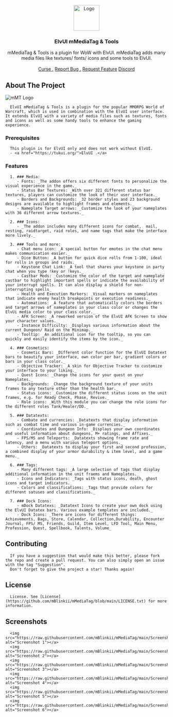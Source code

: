 <br/>
<div align="center">
<img src="https://raw.githubusercontent.com/mBlinkii/mMediaTag/main/Logo/mmt_icon.png" alt="Logo" width="80" height="80">
</a>
<h3 align="center">ElvUI mMediaTag & Tools</h3>
<p align="center">
mMediaTag & Tools is a plugin for WoW with ElvUI. mMediaTag adds many media files like textures/ fonts/ icons and some tools to ElvUI.
<br/>
<br/>
<a href="https://www.curseforge.com/wow/addons/elvui_mmediatag">Curse .</a>  
<a href="https://github.com/mBlinkii/mMediaTag/issues">Report Bug .</a>
<a href="https://github.com/mBlinkii/mMediaTag/issues">Request Feature</a>
<a href="https://discord.gg/AE9XebMU49">Discord</a>
</p>
</div> 

   ## About The Project

![mMT Logo](https://raw.githubusercontent.com/mBlinkii/mMediaTag/main/Logo/mmt_logo.png)

      ElvUI mMediaTag & Tools is a plugin for the popular MMORPG World of Warcraft, which is used in combination with the ElvUI user interface. It extends ElvUI with a variety of media files such as textures, fonts and icons as well as some handy tools to enhance the gaming experience.
   ### Prerequisites

      This plugin is for ElvUI only and does not work without ElvUI.
      - <a href="https://tukui.org/">ElvUI .</a>  
   ### Features

      1. ### Media:
         - Fonts: _The addon offers six different fonts to personalize the visual experience in the game._
         - Status Bar Textures: _With over 321 different status bar textures, players can customize the look of their user interface._ 
         - Borders and Backgrounds: _32 border styles and 23 background designs are available to highlight frames and elements._
         - Nameplate Target arrows: _Customize the look of your nameplates with 36 different arrow textures._ 

      2. ### Icons:
         - _The addon includes many different icons for combat,  mail, resting, raidtarget, raid roles, and name tags that make the interface more lively._

      3. ### Tools and more:
         - Chat menu icon: _A special button for emotes in the chat menu makes communication easier._
         - Dice Button: _A button for quick dice rolls from 1-100, ideal for rolls in groups and raids._
         - Keystone Chat Link: _A tool that shares your keystone in party chat when you type !key or !keys._
         - Castbar Mods: _Customize the color of the target and nameplate castbar to highlight important spells or indicate the availability of your interrupt spells. It can also display a shield for non-interrupting spells_
         - Health and Execution Markers: _Visual markers on nameplates that indicate enemy health breakpoints or execution readiness._
         - Automations: _A feature that automatically colors the borders and target arrows of nameplates in your class color or changes the ElvUi media color to your class color._
         - AFK Screen: _A reworked version of the ElvUI AFK Screen to show your character values._
         - Instance Difficulty: _Displays various information about the current Dungeon/ Raid on the Minimap._
         - Tooltip: _An additional icon for the tooltip, so you can quickly and easily identify the items by the icon._

      4. ### Cosmetics:
         - Cosmetic Bars: _Different color function for the ElvUI Datatext bars to beautify your interface, own color per bar, gradient colors or bars in your class color._
         - Objective Tracker: _A skin for Objective Tracker to customize your interface to your liking._
         - Quest Icons: _Change the icons for your quest on your Nameplates._
         - Backgrounds: _Change the background texture of your units frames to any texture other than the health bar._
         - Status icons: _Customize the different status icons on the unit frames, e.g. for Ready Check, Phase, Revive._
         - Role icons: _With this module you can change the role icons for the different roles Tank/Healer/DD._

      5. ### Datatexts:
         - Combate and currencies: _Datatexts that display information such as combat time and various in-game currencies._
         - Coordinates and Dungeon Info: _Displays your own coordinates and useful information about dungeons, M+ ratings, and Affixes._
         - FPS/MS and Teleports: _Datatexts showing frame rate and latency, and a menu with various teleport options._
         - Others: _Datatexts to display your first and second profession, a combined display of your armor durability & item level, and a game menu._

      6. ### Tags:
         - Many different tags: _A large selection of tags that display additional information in the unit fraems and Nameplates._
         - Icons and Indicators: _Tags with status icons, death, ghost icons and target indicators._
         - Colors and classifications: _Tags that provide colors for different satuses and classifications._

      7. ### Dock Icons:
         - mDock Datatexs: _Datatext Icons to create your own dock using the ElvUI Datatex bars. Various example templates are included._
         - Dock Icons: _There are icons for different things: Achievements, Bags, Store, Calendar, Collection,Durability, Encounter Journal, FPS/ MS, Friends, Guild, Item Level, LFD Tool, Main Menu, Profession, Quest, Spellbook, Talents, Volume_

   ## Contributing
      If you have a suggestion that would make this better, please fork the repo and create a pull request. You can also simply open an issue with the tag "Suggestion".
      Don't forget to give the project a star! Thanks again!

   ## License
      License. See [License](https://github.com/mBlinkii/mMediaTag/blob/main/LICENSE.txt) for more information.

   ## Screenshots
      <img src="https://raw.githubusercontent.com/mBlinkii/mMediaTag/main/Screenshot/pre1.png" alt="Screenshot 1"></a>
      <img src="https://raw.githubusercontent.com/mBlinkii/mMediaTag/main/Screenshot/pre2.png" alt="Screenshot 2"></a>
      <img src="https://raw.githubusercontent.com/mBlinkii/mMediaTag/main/Screenshot/pre3.png" alt="Screenshot 3"></a>
      <img src="https://raw.githubusercontent.com/mBlinkii/mMediaTag/main/Screenshot/pre4.png" alt="Screenshot 4"></a>
      <img src="https://raw.githubusercontent.com/mBlinkii/mMediaTag/main/Screenshot/pre5.png" alt="Screenshot 5"></a>
      <img src="https://raw.githubusercontent.com/mBlinkii/mMediaTag/main/Screenshot/pre6.png" alt="Screenshot 6"></a>